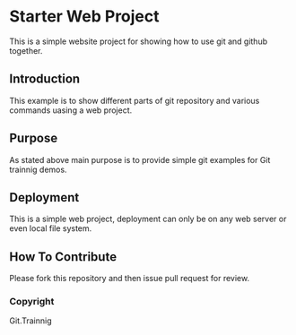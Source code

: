 # Starter Web Project

This is a simple website project for showing 
how to use git and github together.

## Introduction

This example is to show different parts of git repository
and  various commands uasing a web project.

## Purpose

As stated above main purpose is to provide simple
git examples for Git trainnig demos.

## Deployment

This is a simple web project, deployment can 
only be on any web server or even local file system.

## How To Contribute

Please fork this repository and then issue pull request for review.

### Copyright

Git.Trainnig
